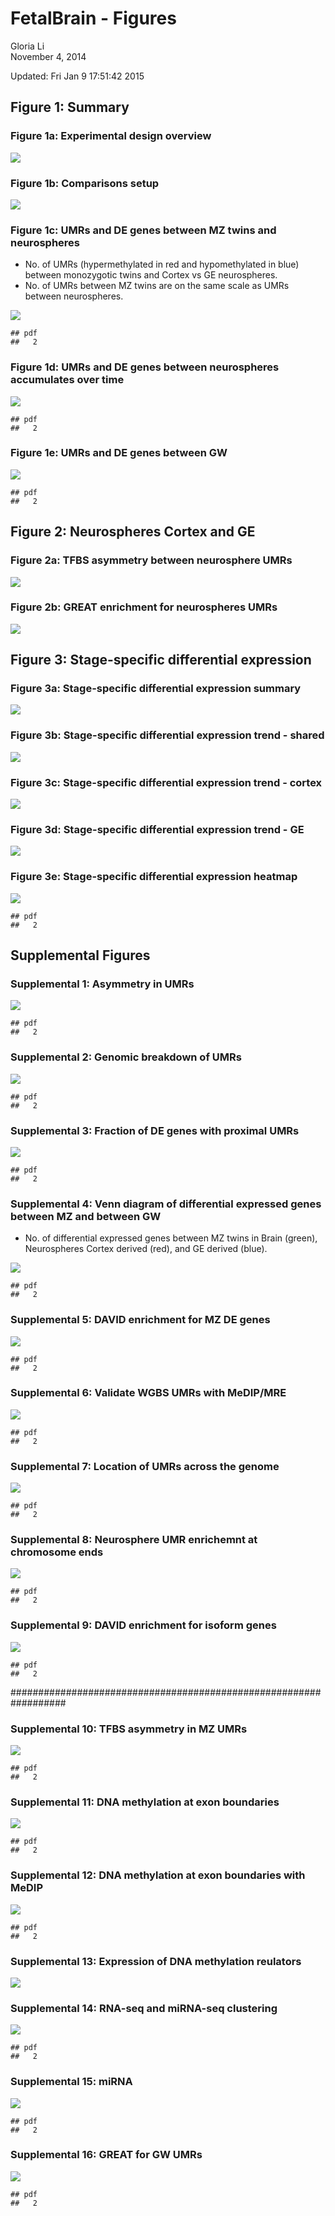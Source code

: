 # FetalBrain - Figures
Gloria Li  
November 4, 2014  

Updated: Fri Jan  9 17:51:42 2015



## Figure 1: Summary   
### Figure 1a: Experimental design overview   

![](./Figures_files/figure-html/design.png)     

### Figure 1b: Comparisons setup  

![](./Figures_files/figure-html/comparisons.png)     
    
### Figure 1c: UMRs and DE genes between MZ twins and neurospheres 
  * No. of UMRs (hypermethylated in red and hypomethylated in blue) between monozygotic twins and Cortex vs GE neurospheres.    
  * No. of UMRs between MZ twins are on the same scale as UMRs between neurospheres.   
  
![](./Figures_files/figure-html/MZ_scale-1.png) 

```
## pdf 
##   2
```

### Figure 1d: UMRs and DE genes between neurospheres accumulates over time

![](./Figures_files/figure-html/neurospheres_scale-1.png) 

```
## pdf 
##   2
```

### Figure 1e: UMRs and DE genes between GW 

![](./Figures_files/figure-html/GW_scale-1.png) 

```
## pdf 
##   2
```

## Figure 2: Neurospheres Cortex and GE
### Figure 2a: TFBS asymmetry between neurosphere UMRs

![](./Figures_files/figure-html/neurospheres_TFBS-1.png) 

### Figure 2b: GREAT enrichment for neurospheres UMRs

![](./Figures_files/figure-html/neurospheres_GREAT-1.png) 

## Figure 3: Stage-specific differential expression  
### Figure 3a: Stage-specific differential expression summary  

![](./Figures_files/figure-html/GW_DE_summary-1.png) 

### Figure 3b: Stage-specific differential expression trend - shared

![](./Figures_files/figure-html/GW_DE_trend-1.png) 

### Figure 3c: Stage-specific differential expression trend - cortex

![](./Figures_files/figure-html/GW_DE_trend_cortex-1.png) 

### Figure 3d: Stage-specific differential expression trend - GE

![](./Figures_files/figure-html/GW_DE_trend_GE-1.png) 

### Figure 3e: Stage-specific differential expression heatmap  

![](./Figures_files/figure-html/GW_DE_heatmap-1.png) 

```
## pdf 
##   2
```

## Supplemental Figures
### Supplemental 1: Asymmetry in UMRs 
  
![](./Figures_files/figure-html/UMR_asymmetry-1.png) 

```
## pdf 
##   2
```

### Supplemental 2: Genomic breakdown of UMRs

![](./Figures_files/figure-html/genomicBreak-1.png) 

```
## pdf 
##   2
```

### Supplemental 3: Fraction of DE genes with proximal UMRs

![](./Figures_files/figure-html/proximal_DE-1.png) 

```
## pdf 
##   2
```

### Supplemental 4: Venn diagram of differential expressed genes between MZ and between GW 
  * No. of differential expressed genes between MZ twins in Brain (green), Neurospheres Cortex derived (red), and GE derived (blue).  
  
![](./Figures_files/figure-html/Venn_DE-1.png) 

```
## pdf 
##   2
```

### Supplemental 5: DAVID enrichment for MZ DE genes

![](./Figures_files/figure-html/DE_DAVID-1.png) 

```
## pdf 
##   2
```

### Supplemental 6: Validate WGBS UMRs with MeDIP/MRE

![](./Figures_files/figure-html/WGBS_valid-1.png) 

```
## pdf 
##   2
```

### Supplemental 7: Location of UMRs across the genome 

![](./Figures_files/figure-html/UMR_pos-1.png) 

```
## pdf 
##   2
```

### Supplemental 8: Neurosphere UMR enrichemnt at chromosome ends

![](./Figures_files/figure-html/chrEnd_WGBS-1.png) 

```
## pdf 
##   2
```

### Supplemental 9: DAVID enrichment for isoform genes

![](./Figures_files/figure-html/isoform_DAVID-1.png) 

```
## pdf 
##   2
```

##################################################################

### Supplemental 10: TFBS asymmetry in MZ UMRs

![](./Figures_files/figure-html/MZ_TFBS-1.png) 

```
## pdf 
##   2
```

### Supplemental 11: DNA methylation at exon boundaries

![](./Figures_files/figure-html/neurospheres_epiProfile_5mC-1.png) 

```
## pdf 
##   2
```

### Supplemental 12: DNA methylation at exon boundaries with MeDIP

![](./Figures_files/figure-html/neurospheres_epiProfile_5mC_MeDIP-1.png) 

```
## pdf 
##   2
```

### Supplemental 13: Expression of DNA methylation reulators

![](./Figures_files/figure-html/heatmap_5mC_regulator-1.png) 

### Supplemental 14: RNA-seq and miRNA-seq clustering

![](./Figures_files/figure-html/cluster-1.png) 

```
## pdf 
##   2
```

### Supplemental 15: miRNA 

![](./Figures_files/figure-html/miR-1.png) 

```
## pdf 
##   2
```

### Supplemental 16: GREAT for GW UMRs  

![](./Figures_files/figure-html/GREAT_GW-1.png) 

```
## pdf 
##   2
```


<!--
### Supplemental : GREAT analysis on UMRs between MZ twins - GOBP 


-->




